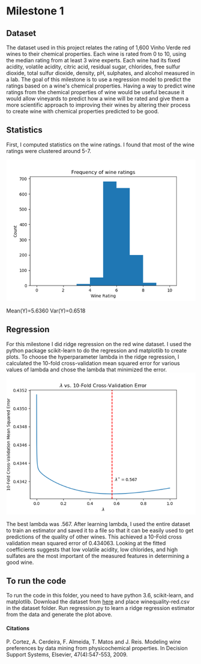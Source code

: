 # Milestone 1
## Dataset
The dataset used in this project relates the rating of 1,600 Vinho Verde red wines to their chemical properties. Each wine is rated from 0 to 10, using the median rating from at least 3 wine experts. Each wine had its fixed acidity, volatile acidity, citric acid, residual sugar, chlorides, free sulfur dioxide, total sulfur dioxide, density, pH, sulphates, and alcohol measured in a lab. The goal of this milestone is to use a regression model to predict the ratings based on a wine's chemical properties. Having a way to predict wine ratings from the chemical properties of wine would be useful because it would allow vineyards to predict how a wine will be rated and give them a more scientific approach to improving their wines by altering their process to create wine with chemical properties predicted to be good.
## Statistics
First, I computed statistics on the wine ratings. I found that most of the wine ratings were clustered around 5-7.

![Histogram of Y](https://raw.githubusercontent.com/vulich/517ApplicationProject/master/milestone_1/Plots/ratings_histogram.png)

Mean(Y)=5.6360 Var(Y)=0.6518
## Regression
For this milestone I did ridge regression on the red wine dataset. I used the python package scikit-learn to do the regression and matplotlib to create plots. To choose the hyperparameter lambda in the ridge regression, I calculated the 10-fold cross-validation mean squared error for various values of lambda and chose the lambda that minimized the error.
![this plot](https://raw.githubusercontent.com/vulich/517ApplicationProject/master/milestone_1/Plots/hyperparameter_selection.png)

The best lambda was .567. After learning lambda, I used the entire dataset to train an estimator and saved it to a file so that it can be easily used to get predictions of the quality of other wines. This achieved a 10-Fold cross validation mean squared error of 0.434063. Looking at the fitted coefficients suggests that low volatile acidity, low chlorides, and high sulfates are the most important of the measured features in determining a good wine.

## To run the code
To run the code in this folder, you need to have python 3.6, scikit-learn, and matplotlib. Download the dataset from [here](https://archive.ics.uci.edu/ml/datasets/wine+quality) and place winequality-red.csv in the dataset folder. Run regression.py to learn a ridge regression estimator from the data and generate the plot above.

#### Citations
P. Cortez, A. Cerdeira, F. Almeida, T. Matos and J. Reis. 
Modeling wine preferences by data mining from physicochemical properties. In Decision Support Systems, Elsevier, 47(4):547-553, 2009.